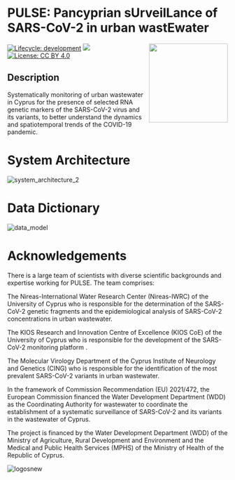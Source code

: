 # PULSE: Pancyprian sUrveilLance of SARS-CoV-2 in urban wastEwater
<img src="https://github.com/KIOS-Research/covid-pulse-cy/assets/49236697/d7dafc3f-0e8d-4a30-8f73-d05c2db378ea" width="180" align="right">

<!-- badges: start -->

[![Lifecycle:
development](https://img.shields.io/badge/lifecycle-stable-green.svg)](https://lifecycle.r-lib.org/articles/stages.html#stable-1)
![](https://img.shields.io/github/v/release/big-life-lab/covid-pulse-cy?color=green&label=GitHub)
[![License: CC BY 4.0](https://img.shields.io/badge/License-CC%20BY%204.0-yellow.svg)](https://creativecommons.org/licenses/by/4.0/)

<!-- badges: end -->

## Description

Systematically monitoring of urban wastewater in Cyprus for the presence of selected RNA genetic markers of the SARS-CoV-2 virus and its variants, 
to better understand the dynamics and spatiotemporal trends of the COVID-19 pandemic.  



# System Architecture

![system_architecture_2](https://github.com/KIOS-Research/covid-pulse-cy/assets/49236697/20d8e152-0e16-4a18-841a-9f4c978daa61)



# Data Dictionary

![data_model](https://github.com/KIOS-Research/covid-pulse-cy/assets/49236697/360a7143-19f5-4013-a054-7982046e94fb)


# Acknowledgements 

There is a large team of scientists with diverse scientific backgrounds and expertise working for PULSE. The team comprises: 

The Nireas-International Water Research Center (Nireas-IWRC) of the University of Cyprus who is responsible for the determination of the SARS-CoV-2 genetic fragments and the epidemiological analysis of SARS-CoV-2 concentrations in urban wastewater.

The KIOS Research and Innovation Centre of Excellence (KIOS CoE) of the University of Cyprus who is responsible for the development of the SARS-CoV-2 monitoring platform .

The Molecular Virology Department of the Cyprus Institute of Neurology and Genetics (CING) who is responsible for the identification of the most prevalent SARS-CoV-2 variants in urban wastewater. 

In the framework of Commission Recommendation (EU) 2021/472, the European Commission financed the Water Development Department (WDD) as the Coordinating Authority for wastewater to coordinate the establishment of a systematic surveillance of SARS-CoV-2 and its variants in the wastewater of Cyprus.  

The project is financed by the Water Development Department (WDD) of the Ministry of Agriculture, Rural Development and Environment and the Medical and Public Health Services (MPHS) of the Ministry of Health of the Republic of Cyprus. 

![logosnew](https://github.com/KIOS-Research/covid-pulse-cy/assets/49236697/098d1c7e-a1c2-4834-af52-bcefadc783d0)
